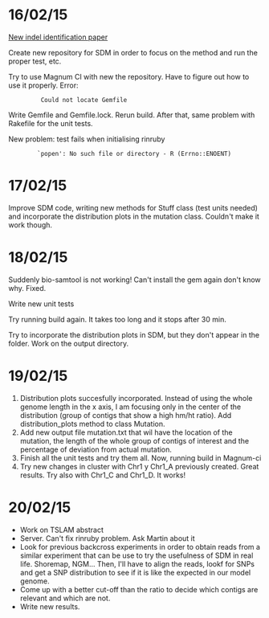 16/02/15
===


[New indel identification paper](http://www.biomedcentral.com/content/pdf/s12859-015-0483-6.pdf)

Create new repository for SDM in order to focus on the method and run the proper test, etc.

Try to use Magnum CI with new the repository. Have to figure out how to use it properly. Error:

			 Could not locate Gemfile
			 
Write Gemfile and Gemfile.lock. Rerun build. After that, same problem with Rakefile for the unit tests. 

New problem: test fails when initialising rinruby 
			
			`popen': No such file or directory - R (Errno::ENOENT)
			
			
17/02/15
===
Improve SDM code, writing new methods for Stuff class (test units needed) and incorporate the distribution plots in the mutation class. Couldn't make it work though. 

18/02/15
===
Suddenly bio-samtool is not working! Can't install the gem again don't know why. Fixed. 

Write new unit tests

Try running build again. It takes too long and it stops after 30 min. 

Try to incorporate the distribution plots in SDM, but they don't appear in the folder. Work on the output directory. 

19/02/15
===
1. Distribution plots succesfully incorporated. Instead of using the whole genome length in the x axis, I am focusing only in the center of the distribution (group of contigs that show a high hm/ht ratio). Add distribution_plots method to class Mutation. 
2. Add new output file mutation.txt that wil have the location of the mutation, the length of the whole group of contigs of interest and the percentage of deviation from actual mutation.
2. Finish all the unit tests and try them all. Now, running build in Magnum-ci
3. Try new changes in cluster with Chr1 y Chr1_A previously created. Great results. Try also with Chr1_C and Chr1_D. It works!

 
20/02/15
===
- Work on TSLAM abstract
- Server. Can't fix rinruby problem. Ask Martin about it
- Look for previous backcross experiments in order to obtain reads from a similar experiment that can be use to try the usefulness of SDM in real life. Shoremap, NGM... Then, I'll have to align the reads, lookf for SNPs and get a SNP distribution to see if it is like the expected in our model genome.
- Come up with a better cut-off than the ratio to decide which contigs are relevant and which are not. 
- Write new results. 

